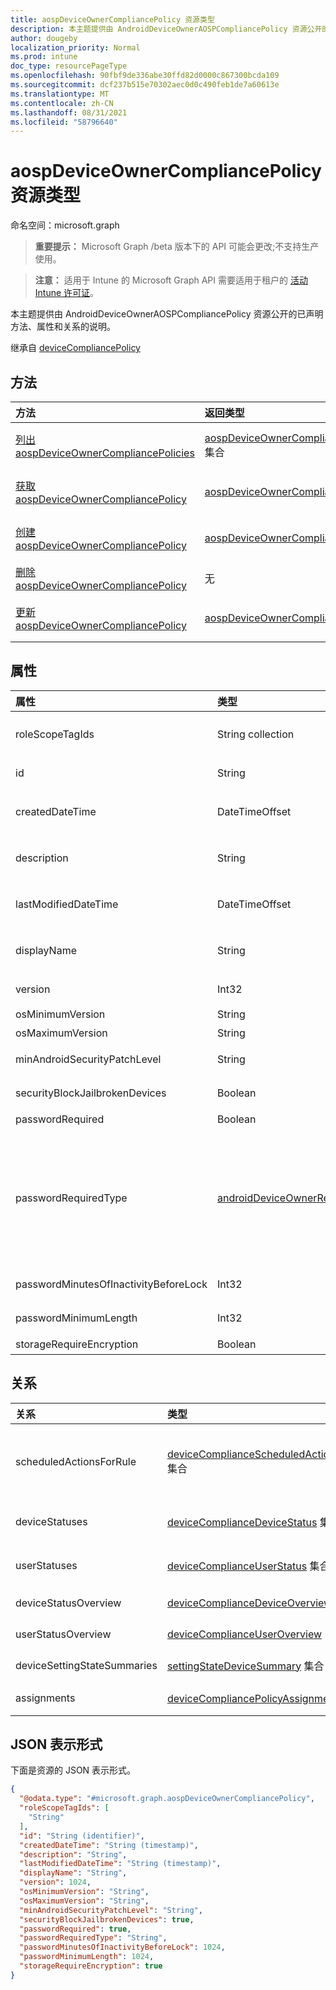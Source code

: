 ```yaml
---
title: aospDeviceOwnerCompliancePolicy 资源类型
description: 本主题提供由 AndroidDeviceOwnerAOSPCompliancePolicy 资源公开的已声明方法、属性和关系的说明。
author: dougeby
localization_priority: Normal
ms.prod: intune
doc_type: resourcePageType
ms.openlocfilehash: 90fbf9de336abe30ffd82d0000c867300bcda109
ms.sourcegitcommit: dcf237b515e70302aec0d0c490feb1de7a60613e
ms.translationtype: MT
ms.contentlocale: zh-CN
ms.lasthandoff: 08/31/2021
ms.locfileid: "58796640"
---
```

# <a name="aospdeviceownercompliancepolicy-resource-type"></a>aospDeviceOwnerCompliancePolicy 资源类型

命名空间：microsoft.graph

> **重要提示：** Microsoft Graph /beta 版本下的 API 可能会更改;不支持生产使用。

> **注意：** 适用于 Intune 的 Microsoft Graph API 需要适用于租户的 [活动 Intune 许可证](https://go.microsoft.com/fwlink/?linkid=839381)。

本主题提供由 AndroidDeviceOwnerAOSPCompliancePolicy 资源公开的已声明方法、属性和关系的说明。


继承自 [deviceCompliancePolicy](../resources/intune-shared-devicecompliancepolicy.md)

## <a name="methods"></a>方法
|方法|返回类型|说明|
|:---|:---|:---|
|[列出 aospDeviceOwnerCompliancePolicies](../api/intune-deviceconfig-aospdeviceownercompliancepolicy-list.md)|[aospDeviceOwnerCompliancePolicy](../resources/intune-deviceconfig-aospdeviceownercompliancepolicy.md) 集合|列出 [aospDeviceOwnerCompliancePolicy 对象的属性和](../resources/intune-deviceconfig-aospdeviceownercompliancepolicy.md) 关系。|
|[获取 aospDeviceOwnerCompliancePolicy](../api/intune-deviceconfig-aospdeviceownercompliancepolicy-get.md)|[aospDeviceOwnerCompliancePolicy](../resources/intune-deviceconfig-aospdeviceownercompliancepolicy.md)|读取 [aospDeviceOwnerCompliancePolicy 对象的属性和](../resources/intune-deviceconfig-aospdeviceownercompliancepolicy.md) 关系。|
|[创建 aospDeviceOwnerCompliancePolicy](../api/intune-deviceconfig-aospdeviceownercompliancepolicy-create.md)|[aospDeviceOwnerCompliancePolicy](../resources/intune-deviceconfig-aospdeviceownercompliancepolicy.md)|创建新的 [aospDeviceOwnerCompliancePolicy](../resources/intune-deviceconfig-aospdeviceownercompliancepolicy.md) 对象。|
|[删除 aospDeviceOwnerCompliancePolicy](../api/intune-deviceconfig-aospdeviceownercompliancepolicy-delete.md)|无|删除 [aospDeviceOwnerCompliancePolicy](../resources/intune-deviceconfig-aospdeviceownercompliancepolicy.md)。|
|[更新 aospDeviceOwnerCompliancePolicy](../api/intune-deviceconfig-aospdeviceownercompliancepolicy-update.md)|[aospDeviceOwnerCompliancePolicy](../resources/intune-deviceconfig-aospdeviceownercompliancepolicy.md)|更新 [aospDeviceOwnerCompliancePolicy 对象](../resources/intune-deviceconfig-aospdeviceownercompliancepolicy.md) 的属性。|

## <a name="properties"></a>属性
|属性|类型|说明|
|:---|:---|:---|
|roleScopeTagIds|String collection|此实体实例的范围标记列表。 继承自 [deviceCompliancePolicy](../resources/intune-shared-devicecompliancepolicy.md)|
|id|String|实体的键。 继承自 [deviceCompliancePolicy](../resources/intune-shared-devicecompliancepolicy.md)|
|createdDateTime|DateTimeOffset|创建对象的日期/时间。 继承自 [deviceCompliancePolicy](../resources/intune-shared-devicecompliancepolicy.md)|
|description|String|管理员提供的设备配置的说明。 继承自 [deviceCompliancePolicy](../resources/intune-shared-devicecompliancepolicy.md)|
|lastModifiedDateTime|DateTimeOffset|上次修改对象的日期/时间。 继承自 [deviceCompliancePolicy](../resources/intune-shared-devicecompliancepolicy.md)|
|displayName|String|管理员提供的设备配置的名称。 继承自 [deviceCompliancePolicy](../resources/intune-shared-devicecompliancepolicy.md)|
|version|Int32|设备配置的版本。 继承自 [deviceCompliancePolicy](../resources/intune-shared-devicecompliancepolicy.md)|
|osMinimumVersion|String|最低 Android 版本。|
|osMaximumVersion|String|最高 Android 版本。|
|minAndroidSecurityPatchLevel|String|最低 Android 安全修补程序级别。|
|securityBlockJailbrokenDevices|Boolean|设备不得越狱或取得 root 权限。|
|passwordRequired|Boolean|需要密码才可解锁设备。|
|passwordRequiredType|[androidDeviceOwnerRequiredPasswordType](../resources/intune-deviceconfig-androiddeviceownerrequiredpasswordtype.md)|密码中的字符类型。 可取值为：`deviceDefault`、`required`、`numeric`、`numericComplex`、`alphabetic`、`alphanumeric`、`alphanumericWithSymbols`、`lowSecurityBiometric`、`customPassword`。|
|passwordMinutesOfInactivityBeforeLock|Int32|在需要密码之前不活动的分钟数。 有效值为 1 到 8640|
|passwordMinimumLength|Int32|最短密码长度。 有效值为 4 至 16|
|storageRequireEncryption|Boolean|要求对 Android 设备加密。|

## <a name="relationships"></a>关系
|关系|类型|说明|
|:---|:---|:---|
|scheduledActionsForRule|[deviceComplianceScheduledActionForRule](../resources/intune-deviceconfig-devicecompliancescheduledactionforrule.md) 集合|此合规性策略的每个规则的计划操作列表。 在创建任何单独的每个平台合规性策略时，此属性是必需的。 继承自 [deviceCompliancePolicy](../resources/intune-shared-devicecompliancepolicy.md)|
|deviceStatuses|[deviceComplianceDeviceStatus](../resources/intune-deviceconfig-devicecompliancedevicestatus.md) 集合|DeviceComplianceDeviceStatus 的列表。 继承自 [deviceCompliancePolicy](../resources/intune-shared-devicecompliancepolicy.md)|
|userStatuses|[deviceComplianceUserStatus](../resources/intune-deviceconfig-devicecomplianceuserstatus.md) 集合|DeviceComplianceUserStatus 的列表。 继承自 [deviceCompliancePolicy](../resources/intune-shared-devicecompliancepolicy.md)|
|deviceStatusOverview|[deviceComplianceDeviceOverview](../resources/intune-deviceconfig-devicecompliancedeviceoverview.md)|设备合规性设备状态概述 继承自 [deviceCompliancePolicy](../resources/intune-shared-devicecompliancepolicy.md)|
|userStatusOverview|[deviceComplianceUserOverview](../resources/intune-deviceconfig-devicecomplianceuseroverview.md)|设备合规性用户状态概述 继承自 [deviceCompliancePolicy](../resources/intune-shared-devicecompliancepolicy.md)|
|deviceSettingStateSummaries|[settingStateDeviceSummary](../resources/intune-deviceconfig-settingstatedevicesummary.md) 集合|合规性设置状态设备摘要 继承自 [deviceCompliancePolicy](../resources/intune-shared-devicecompliancepolicy.md)|
|assignments|[deviceCompliancePolicyAssignment](../resources/intune-deviceconfig-devicecompliancepolicyassignment.md) 集合|此合规性策略的分配集合。 继承自 [deviceCompliancePolicy](../resources/intune-shared-devicecompliancepolicy.md)|

## <a name="json-representation"></a>JSON 表示形式
下面是资源的 JSON 表示形式。
<!-- {
  "blockType": "resource",
  "keyProperty": "id",
  "@odata.type": "microsoft.graph.aospDeviceOwnerCompliancePolicy"
}
-->
``` json
{
  "@odata.type": "#microsoft.graph.aospDeviceOwnerCompliancePolicy",
  "roleScopeTagIds": [
    "String"
  ],
  "id": "String (identifier)",
  "createdDateTime": "String (timestamp)",
  "description": "String",
  "lastModifiedDateTime": "String (timestamp)",
  "displayName": "String",
  "version": 1024,
  "osMinimumVersion": "String",
  "osMaximumVersion": "String",
  "minAndroidSecurityPatchLevel": "String",
  "securityBlockJailbrokenDevices": true,
  "passwordRequired": true,
  "passwordRequiredType": "String",
  "passwordMinutesOfInactivityBeforeLock": 1024,
  "passwordMinimumLength": 1024,
  "storageRequireEncryption": true
}
```



